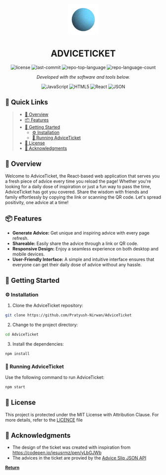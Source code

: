 <p align="center">
  <img src="public/favicon.png" width="100" />
</p>
<p align="center">
    <h1 align="center">ADVICETICKET</h1>
</p>

<p align="center">
	<img src="https://img.shields.io/github/license/Pratyush-Nirwan/AdviceTicket?style=flat&color=0080ff" alt="license">
	<img src="https://img.shields.io/github/last-commit/Pratyush-Nirwan/AdviceTicket?style=flat&logo=git&logoColor=white&color=0080ff" alt="last-commit">
	<img src="https://img.shields.io/github/languages/top/Pratyush-Nirwan/AdviceTicket?style=flat&color=0080ff" alt="repo-top-language">
	<img src="https://img.shields.io/github/languages/count/Pratyush-Nirwan/AdviceTicket?style=flat&color=0080ff" alt="repo-language-count">
<p>
<p align="center">
		<em>Developed with the software and tools below.</em>
</p>
<p align="center">
	<img src="https://img.shields.io/badge/JavaScript-F7DF1E.svg?style=flat&logo=JavaScript&logoColor=black" alt="JavaScript">
	<img src="https://img.shields.io/badge/HTML5-E34F26.svg?style=flat&logo=HTML5&logoColor=white" alt="HTML5">
	<img src="https://img.shields.io/badge/React-61DAFB.svg?style=flat&logo=React&logoColor=black" alt="React">
	<img src="https://img.shields.io/badge/JSON-000000.svg?style=flat&logo=JSON&logoColor=white" alt="JSON">
</p>


## 🔗 Quick Links

> - [📍 Overview](#-overview)
> - [📦 Features](#-features)
> - [🚀 Getting Started](#-getting-started)
>   - [⚙️ Installation](#️-installation)
>   - [🤖 Running AdviceTicket](#-running-AdviceTicket)
> - [📄 License](#-license)
> - [👏 Acknowledgments](#-acknowledgments)


## 📍 Overview

Welcome to AdviceTicket, the React-based web application that serves you a fresh piece of advice every time you reload the page! Whether you're looking for a daily dose of inspiration or just a fun way to pass the time, AdviceTicket has got you covered. Share the wisdom with friends and family effortlessly by copying the link or scanning the QR code. Let's spread positivity, one advice at a time!

## 📦 Features

- **Generate Advice:** Get unique and inspiring advice with every page refresh.
- **Shareable:** Easily share the advice through a link or QR code.
- **Responsive Design:** Enjoy a seamless experience on both desktop and mobile devices.
- **User-Friendly Interface:** A simple and intuitive interface ensures that everyone can get their daily dose of advice without any hassle.

## 🚀 Getting Started

### ⚙️ Installation

1. Clone the AdviceTicket repository:

```sh
git clone https://github.com/Pratyush-Nirwan/AdviceTicket
```

2. Change to the project directory:

```sh
cd AdviceTicket
```

3. Install the dependencies:

```sh
npm install
```

### 🤖 Running AdviceTicket

Use the following command to run AdviceTicket:

```sh
npm start
```

## 📄 License

This project is protected under the MIT License with Attribution Clause. For more details, refer to the [LICENCE](LICENCE) file

## 👏 Acknowledgments

- The design of the ticket was created with inspiration from https://codepen.io/jesusrmz/pen/yLbGJWb
- The advices in the ticket are provied by the [Advice Slip JSON API](https://api.adviceslip.com/)

[**Return**](#-quick-links)
